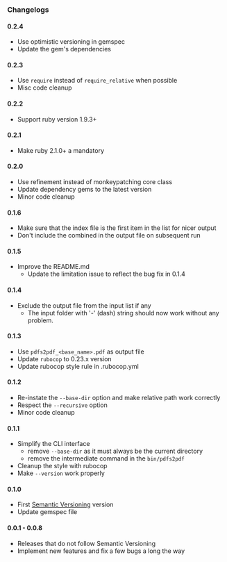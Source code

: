 ### Changelogs

#### 0.2.4

- Use optimistic versioning in gemspec
- Update the gem's dependencies

#### 0.2.3

- Use `require` instead of `require_relative` when possible
- Misc code cleanup

#### 0.2.2

- Support ruby version 1.9.3+

#### 0.2.1

- Make ruby 2.1.0+ a mandatory

#### 0.2.0

- Use refinement instead of monkeypatching core class
- Update dependency gems to the latest version
- Minor code cleanup

#### 0.1.6

- Make sure that the index file is the first item in the list for nicer output
- Don't include the combined in the output file on subsequent run

#### 0.1.5

- Improve the README.md
  * Update the limitation issue to reflect the bug fix in 0.1.4

#### 0.1.4

- Exclude the output file from the input list if any
  * The input folder with '-' (dash) string should now work without any problem.

#### 0.1.3

- Use `pdfs2pdf_<base_name>.pdf` as output file
- Update `rubocop` to 0.23.x version
- Update rubocop style rule in .rubocop.yml

#### 0.1.2

- Re-instate the `--base-dir` option and make relative path work correctly
- Respect the `--recursive` option
- Minor code cleanup

#### 0.1.1

- Simplify the CLI interface
  * remove `--base-dir` as it must always be the current directory
  * remove the intermediate command in the `bin/pdfs2pdf`
- Cleanup the style with rubocop
- Make `--version` work properly

#### 0.1.0

- First [Semantic Versioning][] version
- Update gemspec file

#### 0.0.1 - 0.0.8

- Releases that do not follow Semantic Versioning
- Implement new features and fix a few bugs a long the way

[Ghostscript]: http://www.ghostscript.com/
[Wkhtmltopdf]: http://wkhtmltopdf.org/
[Semantic Versioning]: http://semver.org/
